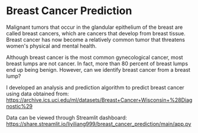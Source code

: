 # Breast Cancer Prediction
Malignant tumors that occur in the glandular epithelium of the breast are called breast cancers, which are cancers that develop from breast tissue. Breast cancer has now become a relatively common tumor that threatens women's physical and mental health.

Although breast cancer is the most common gynecological cancer, most breast lumps are not cancer. In fact, more than 80 percent of breast lumps end up being benign. However, can we identify breast cancer from a breast lump?

I developed an analysis and prediction algorithm to predict breast cancer using data obtained from: https://archive.ics.uci.edu/ml/datasets/Breast+Cancer+Wisconsin+%28Diagnostic%29

Data can be viewed through Streamlit dashboard: https://share.streamlit.io/liyiliang999/breast_cancer_prediction/main/app.py



